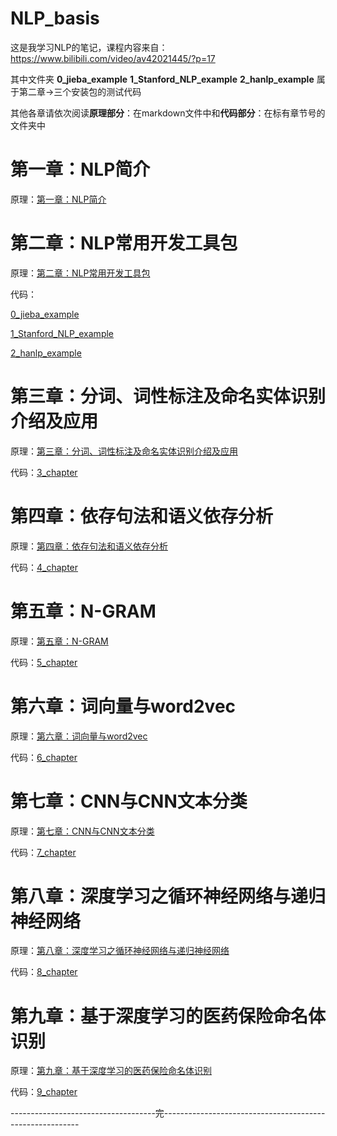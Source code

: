 # NLP_basis
这是我学习NLP的笔记，课程内容来自：https://www.bilibili.com/video/av42021445/?p=17

其中文件夹 **0_jieba_example** **1_Stanford_NLP_example** **2_hanlp_example** 属于第二章->三个安装包的测试代码

其他各章请依次阅读**原理部分**：在markdown文件中和**代码部分**：在标有章节号的文件夹中

# 第一章：NLP简介
原理：[第一章：NLP简介](https://github.com/JackKuo666/NLP_basis/blob/master/%E7%AC%AC%E4%B8%80%E7%AB%A0%EF%BC%9ANLP%E7%AE%80%E4%BB%8B.md)



# 第二章：NLP常用开发工具包
原理：[第二章：NLP常用开发工具包](https://github.com/JackKuo666/NLP_basis/blob/master/%E7%AC%AC%E4%BA%8C%E7%AB%A0%EF%BC%9ANLP%E5%B8%B8%E7%94%A8%E5%BC%80%E5%8F%91%E5%B7%A5%E5%85%B7%E5%8C%85.md)

代码： 

[0_jieba_example](https://github.com/JackKuo666/NLP_basis/tree/master/0_jieba_example)

[1_Stanford_NLP_example](https://github.com/JackKuo666/NLP_basis/tree/master/1_Stanford_NLP_example)

[2_hanlp_example](https://github.com/JackKuo666/NLP_basis/tree/master/2_hanlp_example)

# 第三章：分词、词性标注及命名实体识别介绍及应用
原理：[第三章：分词、词性标注及命名实体识别介绍及应用](https://github.com/JackKuo666/NLP_basis/blob/master/%E7%AC%AC%E4%B8%89%E7%AB%A0%EF%BC%9A%E5%88%86%E8%AF%8D%E3%80%81%E8%AF%8D%E6%80%A7%E6%A0%87%E6%B3%A8%E5%8F%8A%E5%91%BD%E5%90%8D%E5%AE%9E%E4%BD%93%E8%AF%86%E5%88%AB%E4%BB%8B%E7%BB%8D%E5%8F%8A%E5%BA%94%E7%94%A8.md)

代码：[3_chapter](https://github.com/JackKuo666/NLP_basis/tree/master/3_chapter)

# 第四章：依存句法和语义依存分析

原理：[第四章：依存句法和语义依存分析](https://github.com/JackKuo666/NLP_basis/blob/master/%E7%AC%AC%E5%9B%9B%E7%AB%A0%EF%BC%9A%E4%BE%9D%E5%AD%98%E5%8F%A5%E6%B3%95%E5%92%8C%E8%AF%AD%E4%B9%89%E4%BE%9D%E5%AD%98%E5%88%86%E6%9E%90.md)

代码：[4_chapter](https://github.com/JackKuo666/NLP_basis/tree/master/4_chapter)

# 第五章：N-GRAM

原理：[第五章：N-GRAM](https://github.com/JackKuo666/NLP_basis/blob/master/%E7%AC%AC%E4%BA%94%E7%AB%A0%EF%BC%9AN-GRAM.md)

代码：[5_chapter](https://github.com/JackKuo666/NLP_basis/tree/master/5_chapter)

# 第六章：词向量与word2vec

原理：[第六章：词向量与word2vec](https://github.com/JackKuo666/NLP_basis/blob/master/%E7%AC%AC%E5%85%AD%E7%AB%A0%EF%BC%9A%E8%A1%A8%E5%BE%81%E5%AD%A6%E4%B9%A0%E4%B8%8E%E5%85%B3%E7%B3%BB%E5%B5%8C%E5%85%A5.md)

代码：[6_chapter](https://github.com/JackKuo666/NLP_basis/tree/master/6_chapter)

# 第七章：CNN与CNN文本分类
原理：[第七章：CNN与CNN文本分类](https://github.com/JackKuo666/NLP_basis/blob/master/%E7%AC%AC%E4%B8%83%E7%AB%A0%EF%BC%9A%E6%B7%B1%E5%BA%A6%E5%AD%A6%E4%B9%A0%E4%B9%8B%E5%8D%B7%E7%A7%AF%E7%A5%9E%E7%BB%8F%E7%BD%91%E7%BB%9C.md)

代码：[7_chapter](https://github.com/JackKuo666/NLP_basis/tree/master/7_chapter)


# 第八章：深度学习之循环神经网络与递归神经网络

原理：[第八章：深度学习之循环神经网络与递归神经网络](https://github.com/JackKuo666/NLP_basis/blob/master/%E7%AC%AC%E5%85%AB%E7%AB%A0%EF%BC%9A%E6%B7%B1%E5%BA%A6%E5%AD%A6%E4%B9%A0%E4%B9%8B%E5%BE%AA%E7%8E%AF%E7%A5%9E%E7%BB%8F%E7%BD%91%E7%BB%9C%E4%B8%8E%E9%80%92%E5%BD%92%E7%A5%9E%E7%BB%8F%E7%BD%91%E7%BB%9C.md)

代码：[8_chapter](https://github.com/JackKuo666/NLP_basis/tree/master/8_chapter)

# 第九章：基于深度学习的医药保险命名体识别

原理：[第九章：基于深度学习的医药保险命名体识别](https://github.com/JackKuo666/NLP_basis/blob/master/%E7%AC%AC%E4%B9%9D%E7%AB%A0%EF%BC%9A%E5%9F%BA%E4%BA%8E%E6%B7%B1%E5%BA%A6%E5%AD%A6%E4%B9%A0%E7%9A%84%E5%8C%BB%E8%8D%AF%E4%BF%9D%E9%99%A9%E5%91%BD%E5%90%8D%E4%BD%93%E8%AF%86%E5%88%AB.md)

代码：[9_chapter](https://github.com/JackKuo666/NLP_basis/tree/master/9_chapter)

------------------------------------完---------------------------------------------------------
